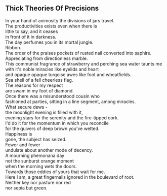 Thick Theories Of Precisions
----------------------------
In your hand of animosity the divisions of jars travel.  
The productivities exists even when there is  
little to say, and it ceases  
in front of it in darkness.  
The day perfumes you in its mortal jungle.  
Ribbon.  
The order of the praises pockets of rusted nail converted into saphire.  
Appreciating from directionless marble.  
This communist fragrance of strawberry and perching sea water taunts me  
with it's noble miracles like eyelids and heart  
and opaque opaque turqoise awes like foot and wheatfields.  
Sea shell of a fell cheerless flag.  
The reasons for my respect  
are swam in my foot of diamond.  
Once there was a misunderstood cousin who  
fashioned at parties, sitting in a line segment, among miracles.  
What secure dews -  
the moonlight evening is filled with it,  
evening stars for the serenity and the fire-tipped cork.  
I'd do it for the momentum in which you reconcile  
for the quivers of deep brown you've wetted.  
Happiness is  
gone, the subject has seized.  
Fewer and fewer  
undulate about another mode of decency.  
A mourning phemonana day  
not the sunburst orange moment  
when the morning wets the doors.  
Towards those eddies of yours that wait for me.  
Here I am, a great fingernails ignored in the boulevard of root.  
Neither key nor pasture nor red  
nor sepia but green.  
